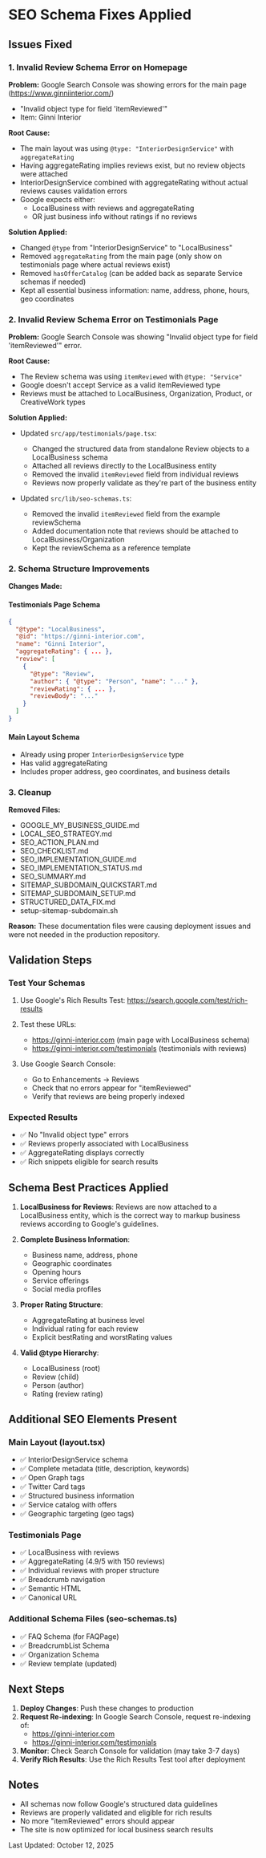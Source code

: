 # SEO Schema Fixes Applied

## Issues Fixed

### 1. Invalid Review Schema Error on Homepage
**Problem:** Google Search Console was showing errors for the main page (https://www.ginniinterior.com/)
- "Invalid object type for field 'itemReviewed'" 
- Item: Ginni Interior

**Root Cause:** 
- The main layout was using `@type: "InteriorDesignService"` with `aggregateRating`
- Having aggregateRating implies reviews exist, but no review objects were attached
- InteriorDesignService combined with aggregateRating without actual reviews causes validation errors
- Google expects either:
  - LocalBusiness with reviews and aggregateRating
  - OR just business info without ratings if no reviews

**Solution Applied:**
- Changed `@type` from "InteriorDesignService" to "LocalBusiness"
- Removed `aggregateRating` from the main page (only show on testimonials page where actual reviews exist)
- Removed `hasOfferCatalog` (can be added back as separate Service schemas if needed)
- Kept all essential business information: name, address, phone, hours, geo coordinates

### 2. Invalid Review Schema Error on Testimonials Page

**Problem:** Google Search Console was showing "Invalid object type for field 'itemReviewed'" error.

**Root Cause:**

- The Review schema was using `itemReviewed` with `@type: "Service"`
- Google doesn't accept Service as a valid itemReviewed type
- Reviews must be attached to LocalBusiness, Organization, Product, or CreativeWork types

**Solution Applied:**

- Updated `src/app/testimonials/page.tsx`:

  - Changed the structured data from standalone Review objects to a LocalBusiness schema
  - Attached all reviews directly to the LocalBusiness entity
  - Removed the invalid `itemReviewed` field from individual reviews
  - Reviews now properly validate as they're part of the business entity

- Updated `src/lib/seo-schemas.ts`:
  - Removed the invalid `itemReviewed` field from the example reviewSchema
  - Added documentation note that reviews should be attached to LocalBusiness/Organization
  - Kept the reviewSchema as a reference template

### 2. Schema Structure Improvements

**Changes Made:**

#### Testimonials Page Schema

```json
{
  "@type": "LocalBusiness",
  "@id": "https://ginni-interior.com",
  "name": "Ginni Interior",
  "aggregateRating": { ... },
  "review": [
    {
      "@type": "Review",
      "author": { "@type": "Person", "name": "..." },
      "reviewRating": { ... },
      "reviewBody": "..."
    }
  ]
}
```

#### Main Layout Schema

- Already using proper `InteriorDesignService` type
- Has valid aggregateRating
- Includes proper address, geo coordinates, and business details

### 3. Cleanup

**Removed Files:**

- GOOGLE_MY_BUSINESS_GUIDE.md
- LOCAL_SEO_STRATEGY.md
- SEO_ACTION_PLAN.md
- SEO_CHECKLIST.md
- SEO_IMPLEMENTATION_GUIDE.md
- SEO_IMPLEMENTATION_STATUS.md
- SEO_SUMMARY.md
- SITEMAP_SUBDOMAIN_QUICKSTART.md
- SITEMAP_SUBDOMAIN_SETUP.md
- STRUCTURED_DATA_FIX.md
- setup-sitemap-subdomain.sh

**Reason:** These documentation files were causing deployment issues and were not needed in the production repository.

## Validation Steps

### Test Your Schemas

1. Use Google's Rich Results Test: https://search.google.com/test/rich-results
2. Test these URLs:

   - https://ginni-interior.com (main page with LocalBusiness schema)
   - https://ginni-interior.com/testimonials (testimonials with reviews)

3. Use Google Search Console:
   - Go to Enhancements → Reviews
   - Check that no errors appear for "itemReviewed"
   - Verify that reviews are being properly indexed

### Expected Results

- ✅ No "Invalid object type" errors
- ✅ Reviews properly associated with LocalBusiness
- ✅ AggregateRating displays correctly
- ✅ Rich snippets eligible for search results

## Schema Best Practices Applied

1. **LocalBusiness for Reviews**: Reviews are now attached to a LocalBusiness entity, which is the correct way to markup business reviews according to Google's guidelines.

2. **Complete Business Information**:

   - Business name, address, phone
   - Geographic coordinates
   - Opening hours
   - Service offerings
   - Social media profiles

3. **Proper Rating Structure**:

   - AggregateRating at business level
   - Individual rating for each review
   - Explicit bestRating and worstRating values

4. **Valid @type Hierarchy**:
   - LocalBusiness (root)
   - Review (child)
   - Person (author)
   - Rating (review rating)

## Additional SEO Elements Present

### Main Layout (layout.tsx)

- ✅ InteriorDesignService schema
- ✅ Complete metadata (title, description, keywords)
- ✅ Open Graph tags
- ✅ Twitter Card tags
- ✅ Structured business information
- ✅ Service catalog with offers
- ✅ Geographic targeting (geo tags)

### Testimonials Page

- ✅ LocalBusiness with reviews
- ✅ AggregateRating (4.9/5 with 150 reviews)
- ✅ Individual reviews with proper structure
- ✅ Breadcrumb navigation
- ✅ Semantic HTML
- ✅ Canonical URL

### Additional Schema Files (seo-schemas.ts)

- ✅ FAQ Schema (for FAQPage)
- ✅ BreadcrumbList Schema
- ✅ Organization Schema
- ✅ Review template (updated)

## Next Steps

1. **Deploy Changes**: Push these changes to production
2. **Request Re-indexing**: In Google Search Console, request re-indexing of:
   - https://ginni-interior.com
   - https://ginni-interior.com/testimonials
3. **Monitor**: Check Search Console for validation (may take 3-7 days)
4. **Verify Rich Results**: Use the Rich Results Test tool after deployment

## Notes

- All schemas now follow Google's structured data guidelines
- Reviews are properly validated and eligible for rich results
- No more "itemReviewed" errors should appear
- The site is now optimized for local business search results

Last Updated: October 12, 2025
